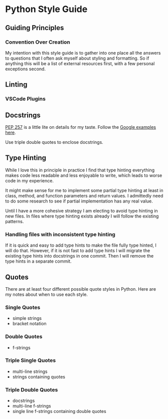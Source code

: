 # Python Style Guide

<!-- TODO: need to incorporate previous work version of this document -->

## Guiding Principles

### Convention Over Creation

My intention with this style guide is to gather into one place all the answers
to questions that I often ask myself about styling and formatting. So if
anything this will be a list of external resources first, with a few personal
exceptions second.

## Linting

### VSCode Plugins

<!-- TODO: need to look into this and pick one of these once and for all -->

## Docstrings

[PEP 257](https://www.python.org/dev/peps/pep-0257/) is a little lite on details
for my taste. Follow the [Google examples here](https://sphinxcontrib-napoleon.readthedocs.io/en/latest/example_google.html).

Use triple double quotes to enclose docstrings.

## Type Hinting

While I love this in principle in practice I find that type hinting everything
makes code less readable and less enjoyable to write, which leads to worse code
in my experience.

It might make sense for me to implement some partial type hinting at least in
class, method, and function parameters and return values. I admittedly need to
do some research to see if partial implementation has any real value.

Until I have a more cohesive strategy I am electing to avoid type hinting in
new files. In files where type hinting exists already I will follow the
existing patterns.

### Handling files with inconsistent type hinting

If it is quick and easy to add type hints to make the file fully type hinted, I
will do that. However, if it is not fast to add type hints I will migrate the
existing type hints into docstrings in one commit. Then I will remove the type
hints in a separate commit.

## Quotes

There are at least four different possible quote styles in Python. Here are my
notes about when to use each style.

### Single Quotes

- simple strings
- bracket notation

### Double Quotes

- f-strings

### Triple Single Quotes

- multi-line strings
- strings containing quotes

### Triple Double Quotes

- docstrings
- multi-line f-strings
- single line f-strings containing double quotes
